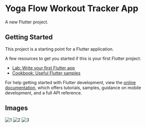 # Yoga Flow Workout Tracker App

A new Flutter project.

## Getting Started

This project is a starting point for a Flutter application.

A few resources to get you started if this is your first Flutter project:

- [Lab: Write your first Flutter app](https://docs.flutter.dev/get-started/codelab)
- [Cookbook: Useful Flutter samples](https://docs.flutter.dev/cookbook)

For help getting started with Flutter development, view the
[online documentation](https://docs.flutter.dev/), which offers tutorials,
samples, guidance on mobile development, and a full API reference.

## Images
![1](https://github.com/adityazanzane/yogaflow_app/assets/91719677/3e0cdae1-b940-49be-a9af-d667ff1c211f)
![2](https://github.com/adityazanzane/yogaflow_app/assets/91719677/fec15b13-34d3-4a8c-b4a9-e4f641a3e612)
![3](https://github.com/adityazanzane/yogaflow_app/assets/91719677/2a541fa5-d88e-431c-b5bf-65c855b1abc7)



